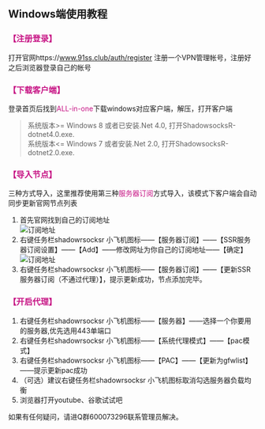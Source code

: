 ## Windows端使用教程
### <font color=#C71585>【注册登录】</font>  
打开官网https://www.91ss.club/auth/register 注册一个VPN管理帐号，注册好之后浏览器登录自己的帐号
### <font color=#C71585>【下载客户端】</font>
登录首页后找到<font color=#C71585>ALL-in-one</font>下载windows对应客户端，解压，打开客户端  
  > 系统版本>= Windows 8 或者已安装.Net 4.0, 打开ShadowsocksR-dotnet4.0.exe.  
   系统版本<= Windows 7 或者安装.Net 2.0, 打开ShadowsocksR-dotnet2.0.exe.  

### <font color=#C71585>【导入节点】</font>
三种方式导入，这里推荐使用第三种<font color=#C71585>服务器订阅</font>方式导入，该模式下客户端会自动同步更新官网节点列表
1. 首先官网找到自己的订阅地址  
![订阅地址](assets/002/dingyue.png)  
2. 右键任务栏shadowrsocksr 小飞机图标——【服务器订阅】——【SSR服务器订阅设置】——【Add】——修改网址为你自己的订阅地址——【确定】
![订阅地址](assets/002/dingyuesettings.png)  
3. 右键任务栏shadowrsocksr 小飞机图标——【服务器订阅】——【更新SSR服务器订阅（不通过代理）】，提示更新成功，节点添加完毕。

### <font color=#C71585>【开启代理】</font>
1. 右键任务栏shadowrsocksr 小飞机图标——【服务器】——选择一个你要用的服务器,优先选用443单端口
2. 右键任务栏shadowrsocksr 小飞机图标——【系统代理模式】——【pac模式】
3. 右键任务栏shadowrsocksr 小飞机图标——【PAC】——【更新为gfwlist】——提示更新pac成功
3. （可选）建议右键任务栏shadowrsocksr 小飞机图标取消勾选服务器负载均衡
4. 浏览器打开youtube、谷歌试试吧


如果有任何疑问，请进Q群600073296联系管理员解决。
